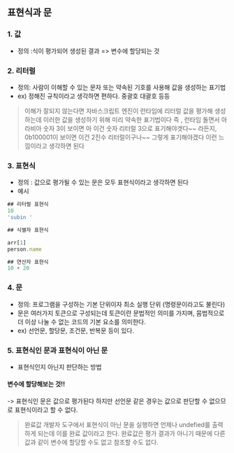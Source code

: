 ## 표현식과 문 

### 1. 값 

- 정의 :식이 평가되어 생성된 결과  => 변수에 할당되는 것 


### 2. 리터럴 
- 정의: 사람이 이해할 수 있는 문자 또는 약속된 기호를 사용해 값을 생성하는 표기법 
- ex) 정해진 규칙이라고 생각하면 편하다. 중괄호 대괄호 등등 

> 이해가 잘되지 않는다면 
자바스크립트 엔진이 런타임에 리터럴 값을 평가해 생성하는데 이러한 값을 생성하기 위해 미리 약속한 표기법이다 
즉 , 런타임 돌면서 아라비아 숫자 3이 보이면 아 이건 숫자 리터럴 3으로 표기해야겟다~~ 라든지, 0b100001이 보이면 이건 2진수 리터럴이구나~~ 그렇게 표기해야겠다 
이런 느낌이라고 생각하면 된다 


### 3. 표현식 

- 정의 : 값으로 평가될 수 있는 문은 모두 표현식이라고 생각하면 된다 
- 예시 
```javascript
## 리터럴 표현식 
10 
'subin '

## 식별자 표현식 

arr[1] 
person.name 

## 연산자 표현식 
10 + 20 

```

### 4. 문 
- 정의: 프로그램을 구성하는 기본 단위이자 최소 실행 단위 (명령문이라고도 불린다)
- 문은 여러가지 토큰으로 구성되는데 토큰이란 문법적인 의미를 가지며, 뭄법적으로 더 이상 나눌 수 없는 코드의 기본 요소를 의미한다.
- ex) 선언문, 할당문, 조건문, 반복문 등이 있다. 

### 5. 표현식인 문과 표현식이 아닌 문 
- 표현식인지 아닌지 판단하는 방법 
#### 변수에 할당해보는 것!! 
-> 표현식인 문은 값으로 평가된다 하지만 선언문 같은 경우는 값으로 판단할 수 없으므로 표현식이라고 할 수 없다. 

> 완료값 
개발자 도구에서 표현식이 아닌 문을 실행하면 언제나 undefied를 출력하게 되는데 이를 완료 값이라고 한다. 
완료값은 평가 결과가 아니기 때문에 다른 값과 같이 변수에 할당할 수도 없고 참조할 수도 없다. 